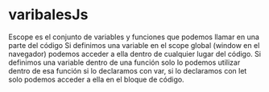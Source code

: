 # varibalesJs
Escope es el conjunto de variables y funciones que podemos llamar en una parte del código Si definimos una variable en el scope global (window en el navegador) podemos acceder a ella dentro de cualquier lugar del código. Si definimos una variable dentro de una función solo lo podemos utilizar dentro de esa función si lo declaramos con var, si lo declaramos con let solo podemos acceder a ella en el bloque de código.
